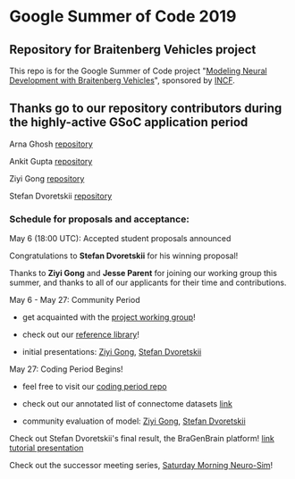 # Google Summer of Code 2019
## Repository for Braitenberg Vehicles project  

This repo is for the Google Summer of Code project "[Modeling Neural Development with Braitenberg Vehicles](https://neurostars.org/t/gsoc-project-idea-15-modeling-neural-development-with-braitenberg-vehicles/3385)", sponsored by [INCF](https://www.incf.org/).  

## Thanks go to our repository contributors during the highly-active GSoC application period  

Arna Ghosh   [repository](https://github.com/Orthogonal-Research-Lab/Braitenberg-vehicle-sim)  

Ankit Gupta   [repository](https://github.com/Orthogonal-Research-Lab/Simulations-of-Braitenberg-Vehicles)  

Ziyi Gong   [repository](https://github.com/Orthogonal-Research-Lab/Modeling-Neural-Development-with-Multisensory-Braitenberg-Vehicles)  

Stefan Dvoretskii   [repository](https://github.com/Orthogonal-Research-Lab/Braitenberg-Vehicles)  

### Schedule for proposals and acceptance:  
May 6 (18:00 UTC):	Accepted student proposals announced

Congratulations to **Stefan Dvoretskii** for his winning proposal!

Thanks to **Ziyi Gong** and **Jesse Parent** for joining our working group this summer, and thanks to all of our applicants for their time and contributions.

May 6 - May 27: Community Period

* get acquainted with the [project working group](https://orthogonal-research.slack.com/messages/CJFFQ74SG/)!

* check out our [reference library](https://nam05.safelinks.protection.outlook.com/?url=https%3A%2F%2Fln.sync.com%2Fdl%2Fada91a4b0%2F2mxtb4ye-p98fttgr-bfbe9jgb-2jnmwsz2&data=02%7C01%7CZIG9%40pitt.edu%7C2833b388372148497bde08d6b4674e89%7C9ef9f489e0a04eeb87cc3a526112fd0d%7C1%7C0%7C636894753147560206&sdata=TQ33JBZkZ264NxKhPCdMhpVqwvhGmjFejh6oUYgOkfg%3D&reserved=0)!

* initial presentations: [Ziyi Gong](https://www.youtube.com/watch?v=vVgKRk3VkAY), [Stefan Dvoretskii](https://www.youtube.com/watch?v=CGrJcPQi01w&t=36s)  

May 27: Coding Period Begins!  

* feel free to visit our [coding period repo](https://github.com/Orthogonal-Research-Lab/GSoC-Braitenberg-Vehicles)  

* check out our annotated list of connectome datasets [link](https://github.com/Orthogonal-Research-Lab/GSoC-Braitenberg-Vehicles/tree/master/Connectome%20Datasets)

* community evaluation of model: [Ziyi Gong](https://www.youtube.com/watch?v=oB8HC46GFh4), [Stefan Dvoretskii](https://www.youtube.com/watch?v=lPwONsz0P0s&t=1s)

Check out Stefan Dvoretskii's final result, the BraGenBrain platform!  [link](https://github.com/Orthogonal-Research-Lab/GSoC-Braitenberg-Vehicles/tree/master/Stefan) [tutorial presentation](https://www.youtube.com/watch?v=O4nRaIZrGeI&t=2s)

Check out the successor meeting series, [Saturday Morning Neuro-Sim](https://www.youtube.com/playlist?list=PL4RJ4xCetB63f4DkdrrysVZr5LlVzmfF8)!
